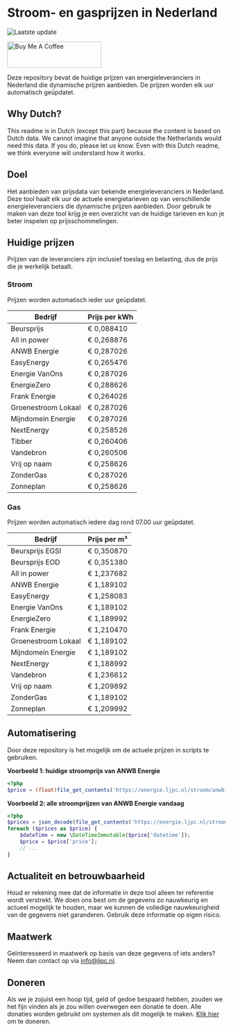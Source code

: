 # Stroom- en gasprijzen in Nederland

![Laatste update](https://img.shields.io/badge/laatste%20update-2024--08--08%2004%3A00%20CET-brightgreen)

<a href="https://www.buymeacoffee.com/Lars-" target="_blank"><img src="https://cdn.buymeacoffee.com/buttons/v2/default-orange.png" alt="Buy Me A Coffee" height="60" style="height: 60px !important;width: 217px !important;" ></a>

Deze repository bevat de huidige prijzen van energieleveranciers in Nederland die dynamische prijzen aanbieden. De prijzen worden elk uur automatisch geüpdatet.

## Why Dutch?

This readme is in Dutch (except this part) because the content is based on Dutch data. We cannot imagine that anyone outside the Netherlands would need this data. If you do, please let us know. Even with this Dutch readme, we think
everyone will understand how it works.

## Doel

Het aanbieden van prijsdata van bekende energieleveranciers in Nederland. Deze tool haalt elk uur de actuele energietarieven op van verschillende energieleveranciers die dynamische prijzen aanbieden. Door gebruik te maken van deze tool
krijg je een overzicht van de huidige tarieven en kun je beter inspelen op prijsschommelingen.

## Huidige prijzen

Prijzen van de leveranciers zijn inclusief toeslag en belasting, dus de prijs die je werkelijk betaalt.

### Stroom

Prijzen worden automatisch ieder uur geüpdatet.

 Bedrijf | Prijs per kWh 
---------|---------------
Beursprijs | € 0,088410
All in power | € 0,268876
ANWB Energie | € 0,287026
EasyEnergy | € 0,265476
Energie VanOns | € 0,287026
EnergieZero | € 0,288626
Frank Energie | € 0,264026
Groenestroom Lokaal | € 0,287026
Mijndomein Energie | € 0,287026
NextEnergy | € 0,258526
Tibber | € 0,260406
Vandebron | € 0,260506
Vrij op naam | € 0,258626
ZonderGas | € 0,287026
Zonneplan | € 0,258626


### Gas

Prijzen worden automatisch iedere dag rond 07.00 uur geüpdatet.

 Bedrijf | Prijs per m³ 
---------|--------------
Beursprijs EGSI | € 0,350870
Beursprijs EOD | € 0,351380
All in power | € 1,237682
ANWB Energie | € 1,189102
EasyEnergy | € 1,258083
Energie VanOns | € 1,189102
EnergieZero | € 1,189992
Frank Energie | € 1,210470
Groenestroom Lokaal | € 1,189102
Mijndomein Energie | € 1,189102
NextEnergy | € 1,188992
Vandebron | € 1,236612
Vrij op naam | € 1,209892
ZonderGas | € 1,189102
Zonneplan | € 1,209992


## Automatisering

Door deze repository is het mogelijk om de actuele prijzen in scripts te gebruiken.

**Voorbeeld 1: huidige stroomprijs van ANWB Energie**

```php
<?php
$price = (float)file_get_contents('https://energie.ljpc.nl/stroom/anwb-energie-nu.txt');

```

**Voorbeeld 2: alle stroomprijzen van ANWB Energie vandaag**

```php
<?php
$prices = json_decode(file_get_contents('https://energie.ljpc.nl/stroom/all-in-power-vandaag.json'),true);
foreach ($prices as $price) {
    $dateTime = new \DateTimeImmutable($price['datetime']);
    $price = $price['price'];
    // ...
}
```

## Actualiteit en betrouwbaarheid

Houd er rekening mee dat de informatie in deze tool alleen ter referentie wordt verstrekt. We doen ons best om de gegevens zo nauwkeurig en actueel mogelijk te houden, maar we kunnen de volledige nauwkeurigheid van de gegevens niet
garanderen. Gebruik deze informatie op eigen risico.

## Maatwerk

Geïnteresseerd in maatwerk op basis van deze gegevens of iets anders? Neem dan contact op
via [info@ljpc.nl](mailto:info@ljpc.nl?subject=Energie%20prijzen).

## Doneren

Als we je zojuist een hoop tijd, geld of gedoe bespaard hebben, zouden we het fijn vinden als je zou willen overwegen een
donatie te doen. Alle donaties worden gebruikt om systemen als dit mogelijk te
maken. [Klik hier](https://www.buymeacoffee.com/Lars-) om te doneren.

